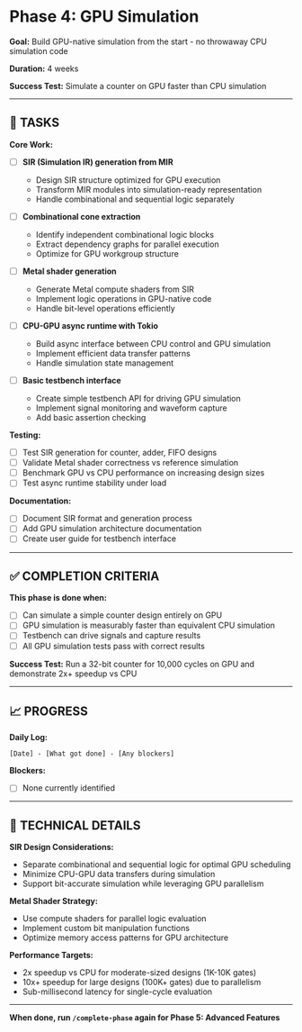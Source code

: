# Phase 4: GPU Simulation

**Goal:** Build GPU-native simulation from the start - no throwaway CPU simulation code

**Duration:** 4 weeks

**Success Test:** Simulate a counter on GPU faster than CPU simulation

---

## 🎯 TASKS

**Core Work:**
- [ ] **SIR (Simulation IR) generation from MIR**
  - Design SIR structure optimized for GPU execution
  - Transform MIR modules into simulation-ready representation
  - Handle combinational and sequential logic separately

- [ ] **Combinational cone extraction**
  - Identify independent combinational logic blocks
  - Extract dependency graphs for parallel execution
  - Optimize for GPU workgroup structure

- [ ] **Metal shader generation**
  - Generate Metal compute shaders from SIR
  - Implement logic operations in GPU-native code
  - Handle bit-level operations efficiently

- [ ] **CPU-GPU async runtime with Tokio**
  - Build async interface between CPU control and GPU simulation
  - Implement efficient data transfer patterns
  - Handle simulation state management

- [ ] **Basic testbench interface**
  - Create simple testbench API for driving GPU simulation
  - Implement signal monitoring and waveform capture
  - Add basic assertion checking

**Testing:**
- [ ] Test SIR generation for counter, adder, FIFO designs
- [ ] Validate Metal shader correctness vs reference simulation
- [ ] Benchmark GPU vs CPU performance on increasing design sizes
- [ ] Test async runtime stability under load

**Documentation:**
- [ ] Document SIR format and generation process
- [ ] Add GPU simulation architecture documentation
- [ ] Create user guide for testbench interface

---

## ✅ COMPLETION CRITERIA

**This phase is done when:**
- [ ] Can simulate a simple counter design entirely on GPU
- [ ] GPU simulation is measurably faster than equivalent CPU simulation
- [ ] Testbench can drive signals and capture results
- [ ] All GPU simulation tests pass with correct results

**Success Test:** Run a 32-bit counter for 10,000 cycles on GPU and demonstrate 2x+ speedup vs CPU

---

## 📈 PROGRESS

**Daily Log:**
```
[Date] - [What got done] - [Any blockers]
```

**Blockers:**
- [ ] None currently identified

---

## 🧪 TECHNICAL DETAILS

**SIR Design Considerations:**
- Separate combinational and sequential logic for optimal GPU scheduling
- Minimize CPU-GPU data transfers during simulation
- Support bit-accurate simulation while leveraging GPU parallelism

**Metal Shader Strategy:**
- Use compute shaders for parallel logic evaluation
- Implement custom bit manipulation functions
- Optimize memory access patterns for GPU architecture

**Performance Targets:**
- 2x speedup vs CPU for moderate-sized designs (1K-10K gates)
- 10x+ speedup for large designs (100K+ gates) due to parallelism
- Sub-millisecond latency for single-cycle evaluation

---

**When done, run `/complete-phase` again for Phase 5: Advanced Features**